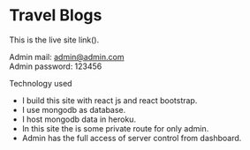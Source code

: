 # Travel Blogs

This is the live site link().

Admin mail: admin@admin.com </br>
Admin password: 123456 

Technology used
<ul>
  <li>I build this site with react js and react bootstrap.</li>
  <li>I use mongodb as database.</li>
  <li>I host mongodb data in heroku.</li>
  <li>In this site the is some private route for only admin.</li>
  <li>Admin has the full access of server control from dashboard.</li>
</ul>
